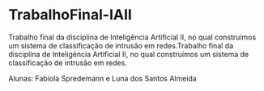 # TrabalhoFinal-IAII
Trabalho final da disciplina de Inteligência Artificial II, no qual construímos um sistema de classificação de intrusão em redes.Trabalho final da disciplina de Inteligência Artificial II, no qual construímos um sistema de classificação de intrusão em redes.

Alunas: Fabiola Spredemann e Luna dos Santos Almeida
